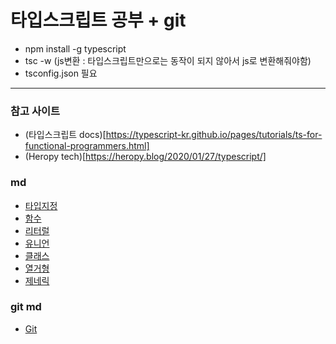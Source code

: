 # 타입스크립트 공부 + git

- npm install -g typescript
- tsc -w (js변환 : 타입스크립트만으로는 동작이 되지 않아서 js로 변환해줘야함)
- tsconfig.json 필요

---

### 참고 사이트

- (타입스크립트 docs)[https://typescript-kr.github.io/pages/tutorials/ts-for-functional-programmers.html]
- (Heropy tech)[https://heropy.blog/2020/01/27/typescript/]

### md

- [타입지정](md/setType/setType.md)
- [함수](md/func/func.md)
- [리터럴](md/literal/literal.md)
- [유니언](md/union/union.md)
- [클래스](md/classes/classes.md)
- [열거형](md/enums/enums.md)
- [제네릭](md/generics/generics.md)

### git md

- [Git](md/git/git.md)
